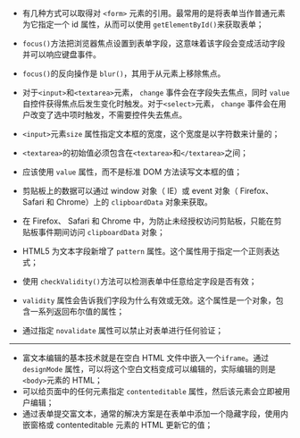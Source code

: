 + 有几种方式可以取得对 `<form>` 元素的引用。最常用的是将表单当作普通元素为它指定一个 id 属性，从而可以使用 `getElementById()`来获取表单；

+ `focus()`方法把浏览器焦点设置到表单字段，这意味着该字段会变成活动字段并可以响应键盘事件。  
+ `focus()`的反向操作是 `blur()`，其用于从元素上移除焦点。  

+ 对于`<input>`和`<textarea>`元素， `change` 事件会在字段失去焦点，同时 `value` 自控件获得焦点后发生变化时触发。对于`<select>`元素， `change` 事件会在用户改变了选中项时触发，不需要控件失去焦点。  
+ `<input>`元素`size` 属性指定文本框的宽度，这个宽度是以字符数来计量的；
+ `<textarea>`的初始值必须包含在`<textarea>`和`</textarea>`之间；
+ 应该使用 `value` 属性，而不是标准 DOM 方法读写文本框的值；
+ 剪贴板上的数据可以通过 window 对象（ IE）或 event 对象（ Firefox、 Safari 和 Chrome）上的 `clipboardData` 对象来获取。
+ 在 Firefox、 Safari 和 Chrome 中，为防止未经授权访问剪贴板，只能在剪
  贴板事件期间访问 `clipboardData` 对象；
+ HTML5 为文本字段新增了 `pattern` 属性。这个属性用于指定一个正则表达式；
+ 使用 `checkValidity()`方法可以检测表单中任意给定字段是否有效；
+ `validity` 属性会告诉我们字段为什么有效或无效。这个属性是一个对象，包含一系列返回布尔值的属性；
+ 通过指定 `novalidate` 属性可以禁止对表单进行任何验证；

---

+ 富文本编辑的基本技术就是在空白 HTML 文件中嵌入一个`iframe`。通过 `designMode` 属性，可以将这个空白文档变成可以编辑的，实际编辑的则是`<body>`元素的 HTML；
+ 可以给页面中的任何元素指定 `contenteditable` 属性，然后该元素会立即被用户编辑；  
+  通过表单提交富文本，通常的解决方案是在表单中添加一个隐藏字段，使用内嵌窗格或
  contenteditable 元素的 HTML 更新它的值；

  